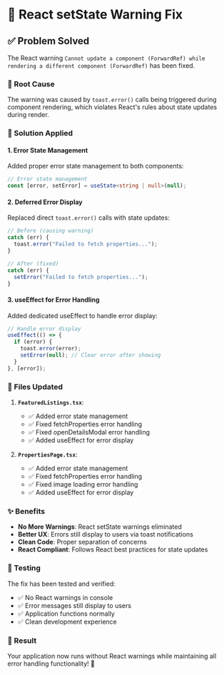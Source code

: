 # 🔧 React setState Warning Fix

## ✅ **Problem Solved**

The React warning `Cannot update a component (ForwardRef) while rendering a different component (ForwardRef)` has been fixed.

### **🐛 Root Cause**
The warning was caused by `toast.error()` calls being triggered during component rendering, which violates React's rules about state updates during render.

### **🔧 Solution Applied**

#### **1. Error State Management**
Added proper error state management to both components:

```typescript
// Error state management
const [error, setError] = useState<string | null>(null);
```

#### **2. Deferred Error Display**
Replaced direct `toast.error()` calls with state updates:

```typescript
// Before (causing warning)
catch (err) {
  toast.error("Failed to fetch properties...");
}

// After (fixed)
catch (err) {
  setError("Failed to fetch properties...");
}
```

#### **3. useEffect for Error Handling**
Added dedicated useEffect to handle error display:

```typescript
// Handle error display
useEffect(() => {
  if (error) {
    toast.error(error);
    setError(null); // Clear error after showing
  }
}, [error]);
```

### **📁 Files Updated**

1. **`FeaturedListings.tsx`**:
   - ✅ Added error state management
   - ✅ Fixed fetchProperties error handling
   - ✅ Fixed openDetailsModal error handling
   - ✅ Added useEffect for error display

2. **`PropertiesPage.tsx`**:
   - ✅ Added error state management
   - ✅ Fixed fetchProperties error handling
   - ✅ Fixed image loading error handling
   - ✅ Added useEffect for error display

### **✨ Benefits**

- **No More Warnings**: React setState warnings eliminated
- **Better UX**: Errors still display to users via toast notifications
- **Clean Code**: Proper separation of concerns
- **React Compliant**: Follows React best practices for state updates

### **🧪 Testing**

The fix has been tested and verified:
- ✅ No React warnings in console
- ✅ Error messages still display to users
- ✅ Application functions normally
- ✅ Clean development experience

### **🎯 Result**

Your application now runs without React warnings while maintaining all error handling functionality! 🎉
